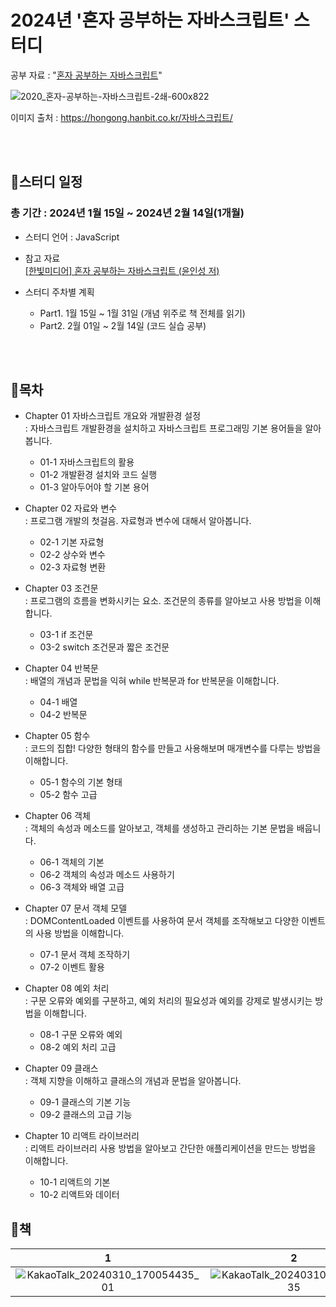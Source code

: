 # 2024년 '혼자 공부하는 자바스크립트' 스터디

공부 자료 : "[혼자 공부하는 자바스크립트](https://hongong.hanbit.co.kr/자바스크립트/)"

![2020_혼자-공부하는-자바스크립트-2쇄-600x822](https://github.com/uthem150/Hon_gong_JS/assets/142042011/52813f74-706e-4a74-b674-53147a3c3325)


이미지 출처 : https://hongong.hanbit.co.kr/자바스크립트/

<br>
<br>


## 📍스터디 일정
### 총 기간 : 2024년 1월 15일 ~ 2024년 2월 14일(1개월)

- 스터디 언어 : JavaScript
- 참고 자료 <br>
  [[한빛미디어] 혼자 공부하는 자바스크립트 (윤인성 저)](https://hongong.hanbit.co.kr/자바스크립트/)

- 스터디 주차별 계획
  - Part1. 1월 15일 ~ 1월 31일 (개념 위주로 책 전체를 읽기)
  - Part2. 2월 01일 ~ 2월 14일 (코드 실습 공부)


<br>
<br>


## 📍목차  

- Chapter 01 자바스크립트 개요와 개발환경 설정  
: 자바스크립트 개발환경을 설치하고 자바스크립트 프로그래밍 기본 용어들을 알아봅니다.
  - 01-1 자바스크립트의 활용  
  - 01-2 개발환경 설치와 코드 실행  
  - 01-3 알아두어야 할 기본 용어  
  
- Chapter 02 자료와 변수  
: 프로그램 개발의 첫걸음. 자료형과 변수에 대해서 알아봅니다.  
  - 02-1 기본 자료형  
  - 02-2 상수와 변수  
  - 02-3 자료형 변환  

- Chapter 03 조건문  
: 프로그램의 흐름을 변화시키는 요소. 조건문의 종류를 알아보고 사용 방법을 이해합니다.  
  - 03-1 if 조건문  
  - 03-2 switch 조건문과 짧은 조건문  

- Chapter 04 반복문  
: 배열의 개념과 문법을 익혀 while 반복문과 for 반복문을 이해합니다.  
  - 04-1 배열  
  - 04-2 반복문  

- Chapter 05 함수  
: 코드의 집합! 다양한 형태의 함수를 만들고 사용해보며 매개변수를 다루는 방법을 이해합니다.  
  - 05-1 함수의 기본 형태  
  - 05-2 함수 고급  

- Chapter 06 객체  
: 객체의 속성과 메소드를 알아보고, 객체를 생성하고 관리하는 기본 문법을 배웁니다.  
  - 06-1 객체의 기본  
  - 06-2 객체의 속성과 메소드 사용하기  
  - 06-3 객체와 배열 고급  

- Chapter 07 문서 객체 모델  
: DOMContentLoaded 이벤트를 사용하여 문서 객체를 조작해보고 다양한 이벤트의 사용 방법을 이해합니다.  
  - 07-1 문서 객체 조작하기  
  - 07-2 이벤트 활용  

- Chapter 08 예외 처리  
: 구문 오류와 예외를 구분하고, 예외 처리의 필요성과 예외를 강제로 발생시키는 방법을 이해합니다.  
  - 08-1 구문 오류와 예외  
  - 08-2 예외 처리 고급  

- Chapter 09 클래스  
: 객체 지향을 이해하고 클래스의 개념과 문법을 알아봅니다.  
  - 09-1 클래스의 기본 기능  
  - 09-2 클래스의 고급 기능 

- Chapter 10 리액트 라이브러리  
: 리액트 라이브러리 사용 방법을 알아보고 간단한 애플리케이션을 만드는 방법을 이해합니다.  
  - 10-1 리액트의 기본  
  - 10-2 리액트와 데이터
 

 ## 📍책
| 1 | 2 |
|:------------------------------------------------------:|:------------------------------------------------------:|
| ![KakaoTalk_20240310_170054435_01](https://github.com/uthem150/Hon_gong_JS/assets/142042011/36547ab7-a462-45e1-b70e-da55a53bbc6e)  |  ![KakaoTalk_20240310_170054435](https://github.com/uthem150/Hon_gong_JS/assets/142042011/21bec13a-f7a0-47e1-af53-4a685a7cb1d9)   |
